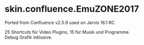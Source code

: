# skin.confluence.EmuZONE2017

Ported from Confluence v2.5.9 used on Jarvis 16.1 RC

25 Shortcuts für Video Plugins, 15 für Musik und Programme.  
Debug Grafik inklusive.

